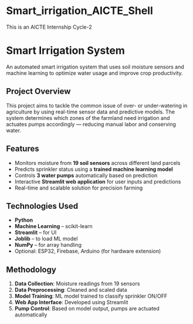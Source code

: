 # Smart_irrigation_AICTE_Shell
This is an AICTE Internship Cycle-2
# Smart Irrigation System
An automated smart irrigation system that uses soil moisture sensors and machine learning to optimize water usage and improve crop productivity.
##  Project Overview
This project aims to tackle the common issue of over- or under-watering in agriculture by using real-time sensor data and predictive models. The system determines which zones of the farmland need irrigation and actuates pumps accordingly — reducing manual labor and conserving water.
## Features
- Monitors moisture from **19 soil sensors** across different land parcels
- Predicts sprinkler status using a **trained machine learning model**
- Controls **3 water pumps** automatically based on prediction
- Interactive **Streamlit web application** for user inputs and predictions
- Real-time and scalable solution for precision farming
##  Technologies Used
- **Python**
- **Machine Learning** – scikit-learn
- **Streamlit** – for UI
- **Joblib** – to load ML model
- **NumPy** – for array handling
- Optional: ESP32, Firebase, Arduino (for hardware extension)
##  Methodology
1. **Data Collection**: Moisture readings from 19 sensors
2. **Data Preprocessing**: Cleaned and scaled data
3. **Model Training**: ML model trained to classify sprinkler ON/OFF
4. **Web App Interface**: Developed using Streamlit
5. **Pump Control**: Based on model output, pumps are actuated automatically
